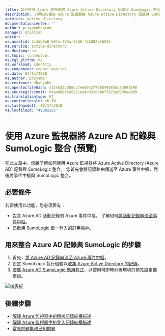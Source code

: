 ```yaml
---
title: 如何使用 Azure 監視器將 Azure Active Directory 記錄與 SumoLogic 整合 (預覽) | Microsoft Docs
description: 了解如何使用 Azure 監視器將 Azure Active Directory 記錄與 SumoLogic 整合 (預覽)
services: active-directory
documentationcenter: ''
author: priyamohanram
manager: mtillman
editor: ''
ms.assetid: 2c3db9a8-50fa-475a-97d8-f31082af6593
ms.service: active-directory
ms.devlang: na
ms.topic: conceptual
ms.tgt_pltfrm: na
ms.workload: identity
ms.component: report-monitor
ms.date: 07/13/2018
ms.author: priyamo
ms.reviewer: dhanyahk
ms.openlocfilehash: d13eb22bd58dc7e680a27738549665bc2b691898
ms.sourcegitcommit: b4a46897fa52b1e04dd31e30677023a29d9ee0d9
ms.translationtype: HT
ms.contentlocale: zh-TW
ms.lasthandoff: 10/17/2018
ms.locfileid: "49392205"
---
```

# <a name="integrate-azure-ad-logs-with-sumologic-by-using-azure-monitor-preview"></a>使用 Azure 監視器將 Azure AD 記錄與 SumoLogic 整合 (預覽)

在此文章中，您將了解如何使用 Azure 監視器將 Azure Active Directory (Azure AD) 記錄與 SumoLogic 整合。 您首先會將記錄路由傳送至 Azure 事件中樞，然後將事件中樞與 SumoLogic 整合。

## <a name="prerequisites"></a>必要條件

若要使用此功能，您必須要有：
* 包含 Azure AD 活動記錄的 Azure 事件中樞。 了解如何[將活動記錄串流至事件中樞](quickstart-azure-monitor-stream-logs-to-event-hub.md)。 
* 已啟用 SumoLogic 單一登入的訂用帳戶。

## <a name="steps-to-integrate-azure-ad-logs-with-sumologic"></a>用來整合 Azure AD 記錄與 SumoLogic 的步驟 

1. 首先，[將 Azure AD 記錄串流至 Azure 事件中樞](quickstart-azure-monitor-stream-logs-to-event-hub.md)。
2. 設定 SumoLogic 執行個體以[收集 Azure Active Directory 的記錄](https://help.sumologic.com/Send-Data/Applications-and-Other-Data-Sources/Azure_Active_Directory/Collect_Logs_for_Azure_Active_Directory)。
3. [安裝 Azure AD SumoLogic 應用程式](https://help.sumologic.com/Send-Data/Applications-and-Other-Data-Sources/Azure_Active_Directory/Install_the_Azure_Active_Directory_App_and_View_the_Dashboards)，以使用可即時分析環境的預先設定儀表板。

 ![儀表板](./media/howto-integrate-activity-logs-with-sumologic/overview-dashboard.png)

## <a name="next-steps"></a>後續步驟

* [解譯 Azure 監視器中的稽核記錄結構描述](reference-azure-monitor-audit-log-schema.md)
* [解譯 Azure 監視器中的登入記錄結構描述](reference-azure-monitor-sign-ins-log-schema.md)
* [常見問題集和已知問題](concept-activity-logs-azure-monitor.md#frequently-asked-questions)
